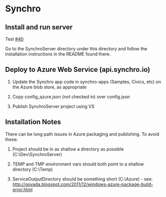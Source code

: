 # Synchro

## Install and run server

Test [#40](SynchroLabs/SynchroServer/issues/40)

Go to the SynchroServer directory under this directory and follow the installation instructions in the README found there.

## Deploy to Azure Web Service (api.synchro.io)

1) Update the Synchro app code in synchro-apps (Samples, Civics, etc) on the Azure blob store, as appropriate

2) Copy config_azure.json (not checked in) over config.json

3) Publish SynchroServer project using VS

## Installation Notes

There can be long path issues in Azure packaging and publishing.  To avoid these:

1) Project should be in as shallow a directory as possible (C:\Dev\SynchroServer)

2) TEMP and TMP environment vars should both point to a shallow directory (C:\Temp)

3) ServiceOutputDirectory should be something short (C:\Azure\) - see: http://govada.blogspot.com/2011/12/windows-azure-package-build-error.html
